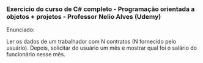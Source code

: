 ### Exercicio do curso de C# completo - Programação orientada a objetos + projetos - Professor Nelio Alves (Udemy)

Enunciado:

Ler os dados de um trabalhador com N contratos (N fornecido pelo usuário). Depois, solicitar
do usuário um mês e mostrar qual foi o salário do funcionário nesse mês.



